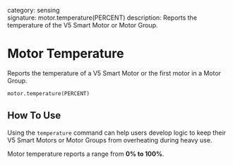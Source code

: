 category: sensing  
signature: motor.temperature(PERCENT)
description: Reports the temperature of the V5 Smart Motor or Motor Group.

# Motor Temperature

Reports the temperature of a V5 Smart Motor or the first motor in a Motor Group.

```python
motor.temperature(PERCENT)
```

## How To Use

Using the `temperature` command can help users develop logic to keep their V5 Smart Motors or Motor Groups from overheating during heavy use.

Motor temperature reports a range from **0% to 100%**.

<advanced>
</advanced>

